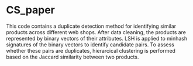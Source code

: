 # CS_paper
This code contains a duplicate detection method for identifying similar products across different web shops.
After data cleaning, the products are represented by binary vectors of their attributes.
LSH is applied to minhash signatures of the binary vectors to identify candidate pairs.
To assess whether these pairs are duplicates, hierarcical clustering is performed based on the Jaccard similarity between two products.
